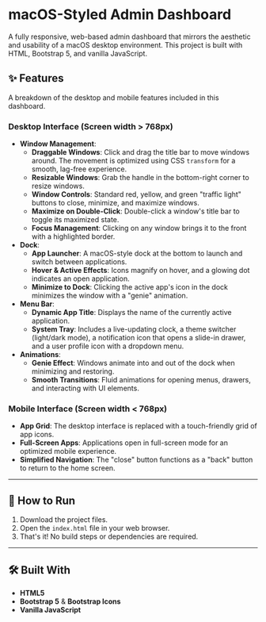 # macOS-Styled Admin Dashboard

A fully responsive, web-based admin dashboard that mirrors the aesthetic and usability of a macOS desktop environment. This project is built with HTML, Bootstrap 5, and vanilla JavaScript.

## ✨ Features

A breakdown of the desktop and mobile features included in this dashboard.

### Desktop Interface (Screen width > 768px)

* **Window Management**:
    * **Draggable Windows**: Click and drag the title bar to move windows around. The movement is optimized using CSS `transform` for a smooth, lag-free experience.
    * **Resizable Windows**: Grab the handle in the bottom-right corner to resize windows.
    * **Window Controls**: Standard red, yellow, and green "traffic light" buttons to close, minimize, and maximize windows.
    * **Maximize on Double-Click**: Double-click a window's title bar to toggle its maximized state.
    * **Focus Management**: Clicking on any window brings it to the front with a highlighted border.
* **Dock**:
    * **App Launcher**: A macOS-style dock at the bottom to launch and switch between applications.
    * **Hover & Active Effects**: Icons magnify on hover, and a glowing dot indicates an open application.
    * **Minimize to Dock**: Clicking the active app's icon in the dock minimizes the window with a "genie" animation.
* **Menu Bar**:
    * **Dynamic App Title**: Displays the name of the currently active application.
    * **System Tray**: Includes a live-updating clock, a theme switcher (light/dark mode), a notification icon that opens a slide-in drawer, and a user profile icon with a dropdown menu.
* **Animations**:
    * **Genie Effect**: Windows animate into and out of the dock when minimizing and restoring.
    * **Smooth Transitions**: Fluid animations for opening menus, drawers, and interacting with UI elements.

### Mobile Interface (Screen width < 768px)

* **App Grid**: The desktop interface is replaced with a touch-friendly grid of app icons.
* **Full-Screen Apps**: Applications open in full-screen mode for an optimized mobile experience.
* **Simplified Navigation**: The "close" button functions as a "back" button to return to the home screen.

---

## 🚀 How to Run

1.  Download the project files.
2.  Open the `index.html` file in your web browser.
3.  That's it! No build steps or dependencies are required.

---

## 🛠️ Built With

* **HTML5**
* **Bootstrap 5** & **Bootstrap Icons**
* **Vanilla JavaScript**